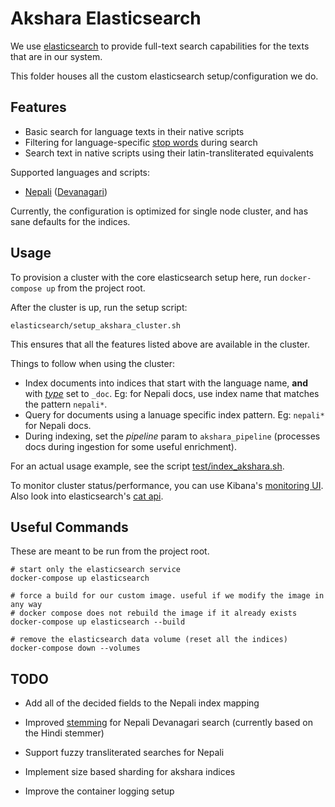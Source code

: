 # Akshara Elasticsearch

We use [elasticsearch](https://en.wikipedia.org/wiki/Elasticsearch) to provide full-text search capabilities for the texts that are in our system.

This folder houses all the custom elasticsearch setup/configuration we do.


## Features

* Basic search for language texts in their native scripts
* Filtering for language-specific [stop words](https://en.wikipedia.org/wiki/Stop_words) during search
* Search text in native scripts using their latin-transliterated equivalents

Supported languages and scripts:

* [Nepali](https://en.wikipedia.org/wiki/Nepali_language) ([Devanagari](https://en.wikipedia.org/wiki/Devanagari))

Currently, the configuration is optimized for single node cluster, and has sane defaults for the indices.


## Usage

To provision a cluster with the core elasticsearch setup here, run `docker-compose up` from the project root.

After the cluster is up, run the setup script:

```
elasticsearch/setup_akshara_cluster.sh
```

This ensures that all the features listed above are available in the cluster.

Things to follow when using the cluster:

* Index documents into indices that start with the language name, **and** with [*type*](https://www.elastic.co/guide/en/elasticsearch/reference/current/removal-of-types.html) set to `_doc`. Eg: for Nepali docs, use index name that matches the pattern `nepali*`.
* Query for documents using a lanuage specific index pattern. Eg: `nepali*` for Nepali docs.
* During indexing, set the *pipeline* param to `akshara_pipeline` (processes docs during ingestion for some useful enrichment).

For an actual usage example, see the script [test/index_akshara.sh](test/index_akshara.sh).

To monitor cluster status/performance, you can use Kibana's [monitoring UI](http://localhost:5601/app/monitoring). Also look into elasticsearch's [cat api](https://www.elastic.co/guide/en/elasticsearch/reference/current/cat.html).


## Useful Commands

These are meant to be run from the project root.

```
# start only the elasticsearch service
docker-compose up elasticsearch

# force a build for our custom image. useful if we modify the image in any way
# docker compose does not rebuild the image if it already exists
docker-compose up elasticsearch --build

# remove the elasticsearch data volume (reset all the indices)
docker-compose down --volumes
```


## TODO

* Add all of the decided fields to the Nepali index mapping
* Improved [stemming](https://en.wikipedia.org/wiki/Stemming) for Nepali Devanagari search (currently based on the Hindi stemmer)
* Support fuzzy transliterated searches for Nepali

* Implement size based sharding for akshara indices
* Improve the container logging setup
